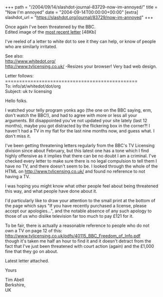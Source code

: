 +++
path = "/2004/09/14/slashdot-journal-83729-now-im-annoyed/"
title = "Now I'm annoyed"
date = "2004-09-14T00:00:00+00:00"
[extra]
slashdot_url = "https://slashdot.org/journal/83729/now-im-annoyed"
+++

<p>Once again I've been threatened by the BBC.<br>Edited image of the <a href="http://www.timwise.co.uk/images/threat_sm_ed.jpg">most recent letter</a> [48Kb]</p>
<p>I've reeled of a letter to white dot to see it they can help, or know of people who are similarly irritated.</p>
<p>See also:<br><a href="http://www.whitedot.org/">http://www.whitedot.org/</a><br><a href="http://www.tvlicensing.co.uk/">http://www.tvlicensing.co.uk/</a> -Resizes your browser! Very bad web design.</p>
<p>Letter follows:<br>===============================================<br>To: info/at/whitedot/dot/org<br>Subject: uk tv licensing</p>
<p>Hello folks.</p>
<p>I watched your telly program yonks ago (the one on the BBC saying, erm, don't watch the BBC!), and had to agree with more or less all your arguments. Bit disappointed you've not updated your site lately (last 12 months), maybe you got distracted by the flickering box in the corner?! I haven't had a TV in my flat for the last nine months now, and guess what. I don't miss it.</p>
<p>I've been getting threatening letters regularly from the BBC's TV Licensing division since about February, but this latest one has a tone which I find highly offensive as it implies that there can be no doubt I am a criminal. I've checked every letter to make sure there is no legal compulsion to tell them I have no TV, and there doesn't seem to be.  I looked through the whole of the HTML on <a href="http://www.tvlicensing.co.uk/">http://www.tvlicensing.co.uk/</a> and found no reference to not having a TV.</p>
<p>I was hoping you might know what other people feel about being threatened this way, and what people have done about it.</p>
<p>I'd particularly like to draw your attention to the small print at the bottom of the page which says "If you have recently purchased a license, please accept our apologies...", and the notable absence of any such apology to those of us who dislike television far too much to pay £121 for it.</p>
<p>To be fair, there is actually a reasonable reference to people who do not own a TV on page 12 of this:<br><a href="http://www.tvlicensing.co.uk/pdfs/40115_BBC_Freedom_of_Info.pdf">http://www.tvlicensing.co.uk/pdfs/40115_BBC_Freedom_of_Info.pdf</a><br>though it's taken me half an hour to find it and it doesn't detract from the fact that I've just been threatened with court action (again) and the £1,000 fine that they go on about.</p>
<p>Latest letter attached.</p>
<p>Yours</p>
<p>Tim Abell<br>Berkshire,<br>UK</p>

